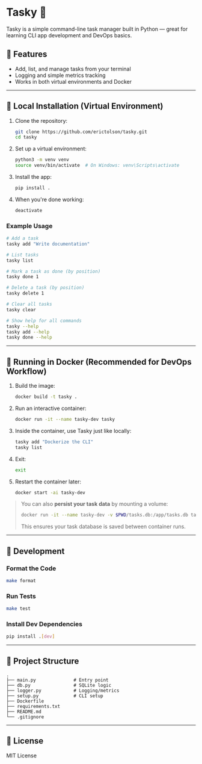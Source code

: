 # Tasky 📝

Tasky is a simple command-line task manager built in Python — great for learning CLI app development and DevOps basics.

## 🚀 Features

- Add, list, and manage tasks from your terminal
- Logging and simple metrics tracking
- Works in both virtual environments and Docker

---

## 🧪 Local Installation (Virtual Environment)

1. Clone the repository:
    ```bash
    git clone https://github.com/erictolson/tasky.git
    cd tasky
    ```

2. Set up a virtual environment:
    ```bash
    python3 -m venv venv
    source venv/bin/activate  # On Windows: venv\Scripts\activate
    ```

3. Install the app:
    ```bash
    pip install .
    ```

4. When you're done working:
    ```bash
    deactivate
    ```

### Example Usage
```bash
# Add a task
tasky add "Write documentation"

# List tasks
tasky list

# Mark a task as done (by position)
tasky done 1

# Delete a task (by position)
tasky delete 1

# Clear all tasks
tasky clear

# Show help for all commands
tasky --help
tasky add --help
tasky done --help
```

---

## 🐳 Running in Docker (Recommended for DevOps Workflow)

1. Build the image:
    ```bash
    docker build -t tasky .
    ```

2. Run an interactive container:
    ```bash
    docker run -it --name tasky-dev tasky
    ```

3. Inside the container, use Tasky just like locally:
    ```bash
    tasky add "Dockerize the CLI"
    tasky list
    ```

4. Exit:
    ```bash
    exit
    ```

5. Restart the container later:
    ```bash
    docker start -ai tasky-dev
    ```

> You can also **persist your task data** by mounting a volume:
> ```bash
> docker run -it --name tasky-dev -v $PWD/tasks.db:/app/tasks.db tasky
> ```
> This ensures your task database is saved between container runs.

---

## 💠 Development

### Format the Code
```bash
make format
```

### Run Tests
```bash
make test
```

### Install Dev Dependencies
```bash
pip install .[dev]
```

---

## 📁 Project Structure

```
.
├── main.py              # Entry point
├── db.py                # SQLite logic
├── logger.py            # Logging/metrics
├── setup.py             # CLI setup
├── Dockerfile
├── requirements.txt
├── README.md
└── .gitignore
```

---

## 📄 License

MIT License
